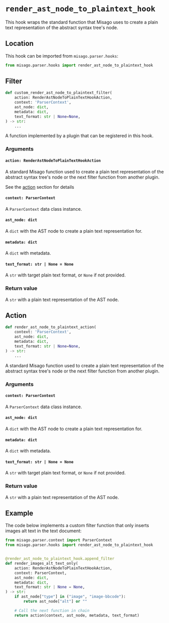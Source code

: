 # `render_ast_node_to_plaintext_hook`

This hook wraps the standard function that Misago uses to create a plain text representation of the abstract syntax tree's node.


## Location

This hook can be imported from `misago.parser.hooks`:

```python
from misago.parser.hooks import render_ast_node_to_plaintext_hook
```


## Filter

```python
def custom_render_ast_node_to_plaintext_filter(
    action: RenderAstNodeToPlainTextHookAction,
    context: 'ParserContext',
    ast_node: dict,
    metadata: dict,
    text_format: str | None=None,
) -> str:
    ...
```

A function implemented by a plugin that can be registered in this hook.


### Arguments

#### `action: RenderAstNodeToPlainTextHookAction`

A standard Misago function used to create a plain text representation of the abstract syntax tree's node or the next filter function from another plugin.

See the [action](#action) section for details


#### `context: ParserContext`

A `ParserContext` data class instance.


#### `ast_node: dict`

A `dict` with the AST node to create a plain text representation for.


#### `metadata: dict`

A `dict` with metadata.


#### `text_format: str | None = None`

A `str` with target plain text format, or `None` if not provided.


### Return value

A `str` with a plain text representation of the AST node.


## Action

```python
def render_ast_node_to_plaintext_action(
    context: 'ParserContext',
    ast_node: dict,
    metadata: dict,
    text_format: str | None=None,
) -> str:
    ...
```

A standard Misago function used to create a plain text representation of the abstract syntax tree's node or the next filter function from another plugin.


### Arguments

#### `context: ParserContext`

A `ParserContext` data class instance.


#### `ast_node: dict`

A `dict` with the AST node to create a plain text representation for.


#### `metadata: dict`

A `dict` with metadata.


#### `text_format: str | None = None`

A `str` with target plain text format, or `None` if not provided.


### Return value

A `str` with a plain text representation of the AST node.


## Example

The code below implements a custom filter function that only inserts images alt text in the text document:

```python
from misago.parser.context import ParserContext
from misago.parser.hooks import render_ast_node_to_plaintext_hook


@render_ast_node_to_plaintext_hook.append_filter
def render_images_alt_text_only(
    action: RenderAstNodeToPlainTextHookAction,
    context: ParserContext,
    ast_node: dict,
    metadata: dict,
    text_format: str | None = None,
) -> str:
    if ast_node["type"] in ("image", "image-bbcode"):
        return ast_node["alt"] or ""

    # Call the next function in chain
    return action(context, ast_node, metadata, text_format)
```